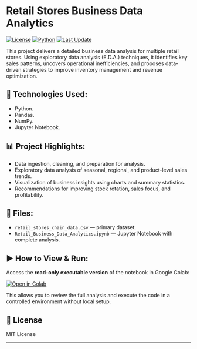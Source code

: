 # Retail Stores Business Data Analytics

[![License](https://img.shields.io/badge/license-MIT-blue.svg)](LICENSE)
[![Python](https://img.shields.io/badge/python-3.9%2B-blue)]()
[![Last Update](https://img.shields.io/badge/last%20update-2025--05--05-brightgreen)]()

This project delivers a detailed business data analysis for multiple retail stores. Using exploratory data analysis (E.D.A.) techniques, it identifies key sales patterns, uncovers operational inefficiencies, and proposes data-driven strategies to improve inventory management and revenue optimization.

## 🚀 Technologies Used:
- Python.
- Pandas.
- NumPy.
- Jupyter Notebook.

## 📊 Project Highlights:
- Data ingestion, cleaning, and preparation for analysis.  
- Exploratory data analysis of seasonal, regional, and product-level sales trends.  
- Visualization of business insights using charts and summary statistics.  
- Recommendations for improving stock rotation, sales focus, and profitability.

## 📂 Files:
- `retail_stores_chain_data.csv` — primary dataset.
- `Retail_Business_Data_Analytics.ipynb` — Jupyter Notebook with complete analysis.

## ▶️ How to View & Run:
Access the **read-only executable version** of the notebook in Google Colab:

[![Open in Colab](https://colab.research.google.com/assets/colab-badge.svg)](https://colab.research.google.com/drive/1M-wQM0BJ14KdCz7nyyS10Bt-89xRMOem?usp=sharing)

This allows you to review the full analysis and execute the code in a controlled environment without local setup.

## 📄 License
MIT License

---

